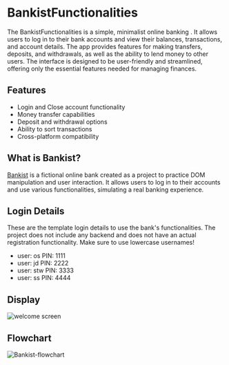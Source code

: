 
# BankistFunctionalities

The BankistFunctionalities is a simple, minimalist online banking . It allows users to log in to their bank accounts and view their balances, transactions, and account details. The app provides features for making transfers, deposits, and withdrawals, as well as the ability to lend money to other users. The interface is designed to be user-friendly and streamlined, offering only the essential features needed for managing finances.

## Features

- Login and Close account functionality
- Money transfer capabilities
- Deposit and withdrawal options
- Ability to sort transactions
- Cross-platform compatibility


## What is Bankist?

<a href="https://bankist-uhpoler.netlify.app/">Bankist</a> is a fictional online bank created as a project to practice DOM manipulation and user interaction. It allows users to log in to their accounts and use various functionalities, simulating a real banking experience.

## Login Details

These are the template login details to use the bank's functionalities. The project does not include any backend and does not have an actual registration functionality. Make sure to use lowercase usernames!

- user: os PIN: 1111
- user: jd PIN: 2222
- user: stw PIN: 3333
- user: ss PIN: 4444

## Display
![welcome screen](https://github.com/user-attachments/assets/8551e636-7c69-4614-830e-7ec177a960eb)

## Flowchart
![Bankist-flowchart](https://github.com/user-attachments/assets/fa5763d7-25aa-44f7-8687-cfb222badf35)


